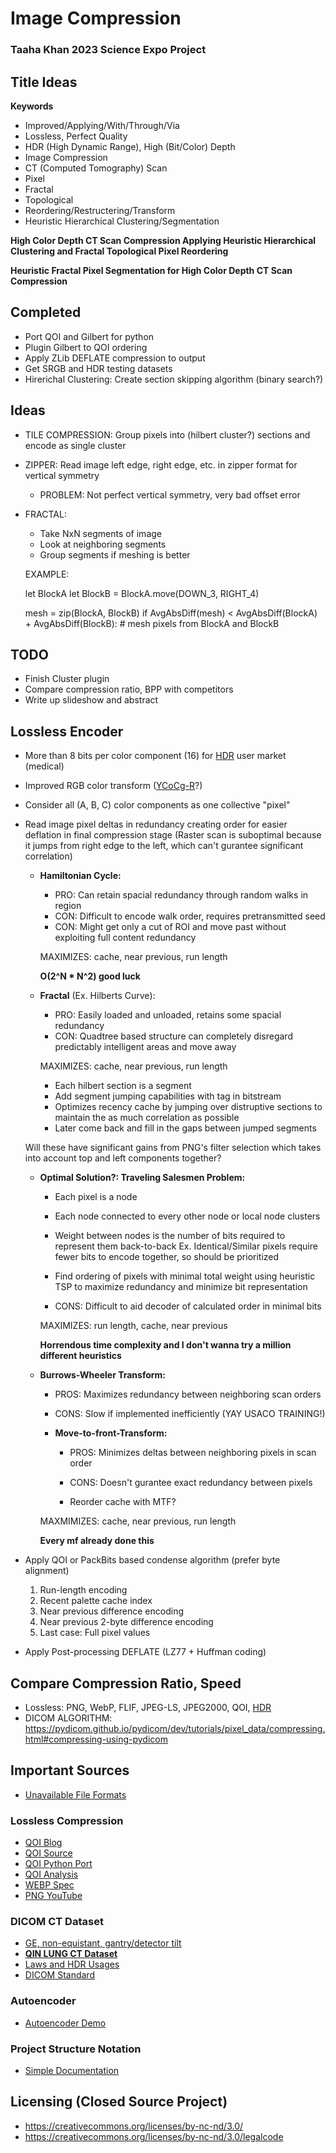
# Image Compression
### Taaha Khan 2023 Science Expo Project

## Title Ideas

**Keywords**
- Improved/Applying/With/Through/Via
- Lossless, Perfect Quality
- HDR (High Dynamic Range), High (Bit/Color) Depth
- Image Compression
- CT (Computed Tomography) Scan
- Pixel
- Fractal
- Topological
- Reordering/Restructering/Transform
- Heuristic Hierarchical Clustering/Segmentation

**High Color Depth CT Scan Compression Applying Heuristic Hierarchical Clustering and Fractal Topological Pixel Reordering**

**Heuristic Fractal Pixel Segmentation for High Color Depth CT Scan Compression**

## Completed
- Port QOI and Gilbert for python
- Plugin Gilbert to QOI ordering
- Apply ZLib DEFLATE compression to output
- Get SRGB and HDR testing datasets
- Hirerichal Clustering: Create section skipping algorithm (binary search?)

## Ideas
- TILE COMPRESSION: Group pixels into (hilbert cluster?) sections and encode as single cluster
- ZIPPER: Read image left edge, right edge, etc. in zipper format for vertical symmetry
	- PROBLEM: Not perfect vertical symmetry, very bad offset error

- FRACTAL: 
	- Take NxN segments of image
	- Look at neighboring segments
	- Group segments if meshing is better

	EXAMPLE:

	let BlockA
	let BlockB = BlockA.move(DOWN_3, RIGHT_4)

	mesh = zip(BlockA, BlockB)
	if AvgAbsDiff(mesh) < AvgAbsDiff(BlockA) + AvgAbsDiff(BlockB):
		# mesh pixels from BlockA and BlockB

## TODO
- Finish Cluster plugin
- Compare compression ratio, BPP with competitors
- Write up slideshow and abstract

## Lossless Encoder

- More than 8 bits per color component (16) for [HDR](https://en.wikipedia.org/wiki/Multi-exposure_HDR_capture) user market (medical)

- Improved RGB color transform ([YCoCg-R](https://en.wikipedia.org/wiki/YCoCg#The_lifting-based_YCoCg-R_variation)?)

- Consider all (A, B, C) color components as one collective "pixel"

- Read image pixel deltas in redundancy creating order for easier deflation in final compression stage (Raster scan is suboptimal because it jumps from right edge to the left, which can't gurantee significant correlation)

	- **Hamiltonian Cycle:**
		- PRO: Can retain spacial redundancy through random walks in region
		- CON: Difficult to encode walk order, requires pretransmitted seed
		- CON: Might get only a cut of ROI and move past without exploiting full content redundancy

		MAXIMIZES: cache, near previous, run length

		**O(2^N * N^2) good luck**

	- **Fractal** (Ex. Hilberts Curve):

		- PRO: Easily loaded and unloaded, retains some spacial redundancy
		- CON: Quadtree based structure can completely disregard predictably intelligent areas and move away

		MAXIMIZES: cache, near previous, run length

		- Each hilbert section is a segment
		- Add segment jumping capabilities with tag in bitstream
		- Optimizes recency cache by jumping over distruptive sections to maintain the as much correlation as possible
		- Later come back and fill in the gaps between jumped segments
		
	Will these have significant gains from PNG's filter selection which takes into account top and left components together?

	- **Optimal Solution?: Traveling Salesmen Problem:**
		- Each pixel is a node
		- Each node connected to every other node or local node clusters
		- Weight between nodes is the number of bits required to represent them back-to-back
			Ex. Identical/Similar pixels require fewer bits to encode together, so should be prioritized
		- Find ordering of pixels with minimal total weight using heuristic TSP to maximize redundancy and minimize bit representation
		
		- CONS: Difficult to aid decoder of calculated order in minimal bits

		MAXIMIZES: run length, cache, near previous

		**Horrendous time complexity and I don't wanna try a million different heuristics**

	- **Burrows-Wheeler Transform:**

		- PROS: Maximizes redundancy between neighboring scan orders
		- CONS: Slow if implemented inefficiently (YAY USACO TRAINING!)

		- **Move-to-front-Transform:**
			- PROS: Minimizes deltas between neighboring pixels in scan order
			- CONS: Doesn't gurantee exact redundancy between pixels

			- Reorder cache with MTF?

		MAXMIMIZES: cache, near previous, run length

		**Every mf already done this**
	
- Apply QOI or PackBits based condense algorithm (prefer byte alignment)
	1. Run-length encoding
	2. Recent palette cache index
	3. Near previous difference encoding
	4. Near previous 2-byte difference encoding
	5. Last case: Full pixel values

- Apply Post-processing DEFLATE (LZ77 + Huffman coding)

## Compare Compression Ratio, Speed
- Lossless: PNG, WebP, FLIF, JPEG-LS, JPEG2000, QOI, [HDR](https://en.wikipedia.org/wiki/Category:High_dynamic_range_file_formats)
- DICOM ALGORITHM: https://pydicom.github.io/pydicom/dev/tutorials/pixel_data/compressing.html#compressing-using-pydicom

## Important Sources

- [Unavailable File Formats](https://en.wikipedia.org/wiki/List_of_file_formats)

### Lossless Compression
- [QOI Blog](https://phoboslab.org/log/2021/11/qoi-fast-lossless-image-compression)
- [QOI Source](https://github.com/phoboslab/qoi)
- [QOI Python Port](https://github.com/mathpn/py-qoi)
- [QOI Analysis](https://wiesmann.codiferes.net/wordpress/archives/33156)
- [WEBP Spec](https://developers.google.com/speed/webp/docs/webp_lossless_bitstream_specification)
- [PNG YouTube](https://www.youtube.com/watch?v=EFUYNoFRHQI)

### DICOM CT Dataset
- [GE, non-equistant, gantry/detector tilt](https://www.aliza-dicom-viewer.com/download/datasets)
- **[QIN LUNG CT Dataset](https://wiki.cancerimagingarchive.net/display/Public/QIN+LUNG+CT#19039647a520d4e15ee04e84bf26ec185e5403b7)**
- [Laws and HDR Usages](researchgate.net/profile/David-Clunie/publication/283356591_What_is_Different_About_Medical_Image_Compression/links/56376a3708aeb786b7044b8a/What-is-Different-About-Medical-Image-Compression.pdf)
- [DICOM Standard](https://dicom.nema.org/medical/Dicom/2016e/output/chtml/part05/sect_8.2.html)

### Autoencoder
- [Autoencoder Demo](https://www.datacamp.com/tutorial/reconstructing-brain-images-deep-learning)

### Project Structure Notation
- [Simple Documentation](https://github.com/mitcommlab/Coding-Documentation/blob/master/File-Structure-Case-Studies.md#case-study-2-a-simple-hierarchy)

## Licensing (Closed Source Project)
- https://creativecommons.org/licenses/by-nc-nd/3.0/
- https://creativecommons.org/licenses/by-nc-nd/3.0/legalcode